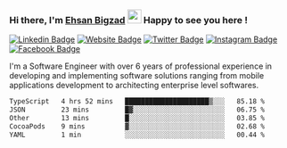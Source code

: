 ### Hi there, I'm <a href="https://ehsanbigzad.com" target="_blank">Ehsan Bigzad</a> <img src="https://media.giphy.com/media/hvRJCLFzcasrR4ia7z/giphy.gif" width="25px" height="25px"> Happy to see you here !

[![Linkedin Badge](https://img.shields.io/badge/-LinkedIn-0e76a8?style=flat-square&logo=Linkedin&logoColor=white)](https://linkedin.com/in/EhsanBigzad)
[![Website Badge](https://img.shields.io/badge/Website-3b5998?style=flat-square&logo=google-chrome&logoColor=white)](https://ehsanbigzad.com)
[![Twitter Badge](https://img.shields.io/badge/-Twitter-00acee?style=flat-square&logo=Twitter&logoColor=white)](https://twitter.com/EhsanBigzad)
[![Instagram Badge](https://img.shields.io/badge/-Instagram-e4405f?style=flat-square&logo=Instagram&logoColor=white)](https://instagram.com/ehsanbigzad/)
[![Facebook Badge](https://img.shields.io/badge/-Facebook-0088cc?style=flat-square&logo=Facebook&logoColor=white)](https://facebook.com/EhsanBigzad7)

I'm a Software Engineer with over 6 years of professional experience
in developing and implementing software solutions ranging from mobile applications development to architecting enterprise level softwares.

<!--START_SECTION:waka-->

```txt
TypeScript   4 hrs 52 mins   █████████████████████▒░░░   85.18 %
JSON         23 mins         █▓░░░░░░░░░░░░░░░░░░░░░░░   06.75 %
Other        13 mins         █░░░░░░░░░░░░░░░░░░░░░░░░   03.85 %
CocoaPods    9 mins          ▓░░░░░░░░░░░░░░░░░░░░░░░░   02.68 %
YAML         1 min           ░░░░░░░░░░░░░░░░░░░░░░░░░   00.44 %
```

<!--END_SECTION:waka-->
